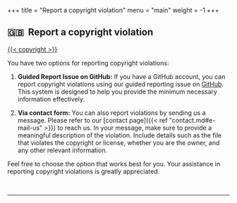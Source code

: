 +++
title = "Report a copyright violation"
menu = "main"
weight = -1
+++

## 🇬🇧 &nbsp;Report a copyright violation

[{{< copyright >}}](https://github.com/valerionew/triennale-elettronica-polimi/issues/new?assignees=&labels=Copyright&template=report-violazione-di-copyright.md)

You have two options for reporting copyright violations:

1. **Guided Report Issue on GitHub:** If you have a GitHub account, you can report copyright violations using our guided reporting issue on [GitHub](https://github.com/valerionew/triennale-elettronica-polimi/issues/new?assignees=&labels=Copyright&template=report-violazione-di-copyright.md). This system is designed to help you provide the minimum necessary information effectively.

2. **Via contact form:** You can also report violations by sending us a message. Please refer to our [contact page]({{< ref "contact.md#e-mail-us" >}}) to reach us. In your message, make sure to provide a meaningful description of the violation. Include details such as the file that violates the copyright or license, whether you are the owner, and any other relevant information.

Feel free to choose the option that works best for you. Your assistance in reporting copyright violations is greatly appreciated.

&nbsp;

---
